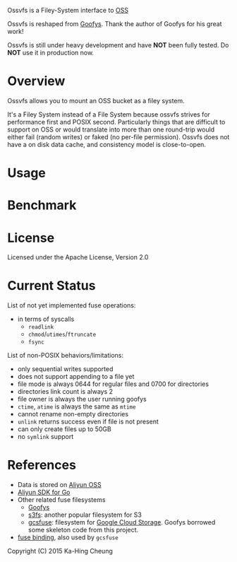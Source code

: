 Ossvfs is a Filey-System interface to [OSS](http://www.aliyun.com/product/oss/)

Ossvfs is reshaped from [Goofys](https://github.com/kahing/goofys). Thank the author of Goofys for his great work!

Ossvfs is still under heavy development and have **NOT** been fully tested. Do **NOT**
use it in production now.

# Overview

Ossvfs allows you to mount an OSS bucket as a filey system.

It's a Filey System instead of a File System because ossvfs strives
for performance first and POSIX second. Particularly things that are
difficult to support on OSS or would translate into more than one
round-trip would either fail (random writes) or faked (no per-file
permission). Ossvfs does not have a on disk data cache, and
consistency model is close-to-open.

# Usage

# Benchmark

# License

Licensed under the Apache License, Version 2.0

# Current Status

List of not yet implemented fuse operations:
  * in terms of syscalls
    * `readlink`
    * `chmod`/`utimes`/`ftruncate`
    * `fsync`

List of non-POSIX behaviors/limitations:
  * only sequential writes supported
  * does not support appending to a file yet
  * file mode is always 0644 for regular files and 0700 for directories
  * directories link count is always 2
  * file owner is always the user running goofys
  * `ctime`, `atime` is always the same as `mtime`
  * cannot rename non-empty directories
  * `unlink` returns success even if file is not present
  * can only create files up to 50GB
  * no `symlink` support

# References

  * Data is stored on [Aliyun OSS](http://www.aliyun.com/product/oss/)
  * [Aliyun SDK for Go](https://github.com/denverdino/aliyungo)
  * Other related fuse filesystems
    * [Goofys](https://github.com/kahing/goofys)
    * [s3fs](https://github.com/s3fs-fuse/s3fs-fuse): another popular filesystem for S3
    * [gcsfuse](https://github.com/googlecloudplatform/gcsfuse):
      filesystem for
      [Google Cloud Storage](https://cloud.google.com/storage/). Goofys
      borrowed some skeleton code from this project.
  * [fuse binding](https://github.com/jacobsa/fuse), also used by `gcsfuse`

Copyright (C) 2015 Ka-Hing Cheung